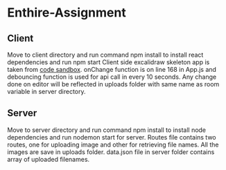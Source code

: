 # Enthire-Assignment

## Client
Move to client directory and run command npm install to install react dependencies and run npm start
Client side excalidraw skeleton app is taken from [code sandbox](https://codesandbox.io/s/excalidraw-ehlz3).
onChange function is on line 168 in App.js and debouncing function is used for api call in every 10 seconds. Any change done on editor will be reflected in uploads folder with same name as room variable in server directory.



## Server
Move to server directory and run command npm install to install node dependencies and run nodemon start for server.
Routes file contains two routes, one for uploading image and other for retrieving file names.
All the images are save in uploads folder. 
data.json file in server folder contains array of uploaded filenames.
